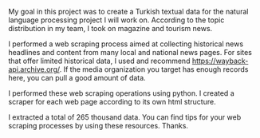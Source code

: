 My goal in this project was to create a Turkish textual data for the natural language processing project I will work on. According to the topic distribution in my team, I took on magazine and tourism news. 

I performed a web scraping process aimed at collecting historical news headlines and content from many local and national news pages. For sites that offer limited historical data, I used and recommend https://wayback-api.archive.org/. If the media organization you target has enough records here, you can pull a good amount of data.

I performed these web scraping operations using python. I created a scraper for each web page according to its own html structure. 

I extracted a total of 265 thousand data. You can find tips for your web scraping processes by using these resources. Thanks.
